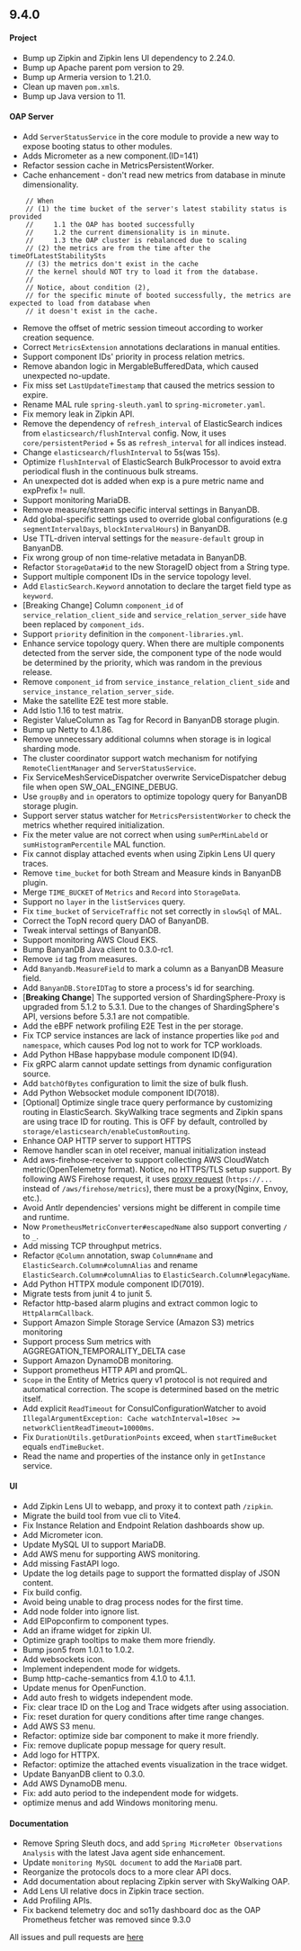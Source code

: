 ## 9.4.0

#### Project

* Bump up Zipkin and Zipkin lens UI dependency to 2.24.0.
* Bump up Apache parent pom version to 29.
* Bump up Armeria version to 1.21.0.
* Clean up maven `pom.xml`s.
* Bump up Java version to 11.

#### OAP Server

* Add `ServerStatusService` in the core module to provide a new way to expose booting status to other modules.
* Adds Micrometer as a new component.(ID=141)
* Refactor session cache in MetricsPersistentWorker.
* Cache enhancement - don't read new metrics from database in minute dimensionality.

```
    // When
    // (1) the time bucket of the server's latest stability status is provided
    //     1.1 the OAP has booted successfully
    //     1.2 the current dimensionality is in minute.
    //     1.3 the OAP cluster is rebalanced due to scaling
    // (2) the metrics are from the time after the timeOfLatestStabilitySts
    // (3) the metrics don't exist in the cache
    // the kernel should NOT try to load it from the database.
    //
    // Notice, about condition (2),
    // for the specific minute of booted successfully, the metrics are expected to load from database when
    // it doesn't exist in the cache.
```

* Remove the offset of metric session timeout according to worker creation sequence.
* Correct `MetricsExtension` annotations declarations in manual entities.
* Support component IDs' priority in process relation metrics.
* Remove abandon logic in MergableBufferedData, which caused unexpected no-update.
* Fix miss set `LastUpdateTimestamp` that caused the metrics session to expire.
* Rename MAL rule `spring-sleuth.yaml` to `spring-micrometer.yaml`.
* Fix memory leak in Zipkin API.
* Remove the dependency of `refresh_interval` of ElasticSearch indices from `elasticsearch/flushInterval` config. Now,
  it uses `core/persistentPeriod` + 5s as `refresh_interval` for all indices instead.
* Change `elasticsearch/flushInterval` to 5s(was 15s).
* Optimize `flushInterval` of ElasticSearch BulkProcessor to avoid extra periodical flush in the continuous bulk streams.
* An unexpected dot is added when exp is a pure metric name and expPrefix != null.
* Support monitoring MariaDB.
* Remove measure/stream specific interval settings in BanyanDB.
* Add global-specific settings used to override global configurations (e.g `segmentIntervalDays`, `blockIntervalHours`) in BanyanDB.
* Use TTL-driven interval settings for the `measure-default` group in BanyanDB.
* Fix wrong group of non time-relative metadata in BanyanDB.
* Refactor `StorageData#id` to the new StorageID object from a String type.
* Support multiple component IDs in the service topology level.
* Add `ElasticSearch.Keyword` annotation to declare the target field type as `keyword`.
* [Breaking Change] Column `component_id` of `service_relation_client_side` and `service_relation_server_side` have been replaced by `component_ids`.
* Support `priority` definition in the `component-libraries.yml`.
* Enhance service topology query. When there are multiple components detected from the server side,
  the component type of the node would be determined by the priority, which was random in the previous release.
* Remove `component_id` from `service_instance_relation_client_side` and `service_instance_relation_server_side`.
* Make the satellite E2E test more stable.
* Add Istio 1.16 to test matrix.
* Register ValueColumn as Tag for Record in BanyanDB storage plugin.
* Bump up Netty to 4.1.86.
* Remove unnecessary additional columns when storage is in logical sharding mode.
* The cluster coordinator support watch mechanism for notifying `RemoteClientManager` and `ServerStatusService`.
* Fix ServiceMeshServiceDispatcher overwrite ServiceDispatcher debug file when open SW_OAL_ENGINE_DEBUG.
* Use `groupBy` and `in` operators to optimize topology query for BanyanDB storage plugin.
* Support server status watcher for `MetricsPersistentWorker` to check the metrics whether required initialization.
* Fix the meter value are not correct when using `sumPerMinLabeld` or `sumHistogramPercentile` MAL function.
* Fix cannot display attached events when using Zipkin Lens UI query traces.
* Remove `time_bucket` for both Stream and Measure kinds in BanyanDB plugin.
* Merge `TIME_BUCKET` of `Metrics` and `Record` into `StorageData`.
* Support no `layer` in the `listServices` query.
* Fix `time_bucket` of `ServiceTraffic` not set correctly in `slowSql` of MAL.
* Correct the TopN record query DAO of BanyanDB.
* Tweak interval settings of BanyanDB.
* Support monitoring AWS Cloud EKS.
* Bump BanyanDB Java client to 0.3.0-rc1.
* Remove `id` tag from measures.
* Add `Banyandb.MeasureField` to mark a column as a BanyanDB Measure field.
* Add `BanyanDB.StoreIDTag` to store a process's id for searching.
* [**Breaking Change**] The supported version of ShardingSphere-Proxy is upgraded from 5.1.2 to 5.3.1. Due to the changes of ShardingSphere's API, versions before 5.3.1 are not compatible.
* Add the eBPF network profiling E2E Test in the per storage.
* Fix TCP service instances are lack of instance properties like `pod` and `namespace`, which causes Pod log not to work for TCP workloads.
* Add Python HBase happybase module component ID(94).
* Fix gRPC alarm cannot update settings from dynamic configuration source.
* Add `batchOfBytes` configuration to limit the size of bulk flush.
* Add Python Websocket module component ID(7018).
* [Optional] Optimize single trace query performance by customizing routing in ElasticSearch. SkyWalking trace segments and Zipkin spans are using trace ID for routing. This is OFF by default, controlled by `storage/elasticsearch/enableCustomRouting`.
* Enhance OAP HTTP server to support HTTPS
* Remove handler scan in otel receiver, manual initialization instead
* Add aws-firehose-receiver to support collecting AWS CloudWatch metric(OpenTelemetry format). Notice, no HTTPS/TLS setup
  support. By following AWS Firehose request, it uses [proxy request](https://en.wikipedia.org/wiki/Proxy_server#Web_proxy_servers)
  (`https://...` instead of `/aws/firehose/metrics`), there must be a proxy(Nginx, Envoy, etc.).
* Avoid Antlr dependencies' versions might be different in compile time and runtime.
* Now `PrometheusMetricConverter#escapedName` also support converting `/` to `_`.
* Add missing TCP throughput metrics.
* Refactor `@Column` annotation, swap `Column#name` and `ElasticSearch.Column#columnAlias` and rename `ElasticSearch.Column#columnAlias` to `ElasticSearch.Column#legacyName`.
* Add Python HTTPX module component ID(7019).
* Migrate tests from junit 4 to junit 5.
* Refactor http-based alarm plugins and extract common logic to `HttpAlarmCallback`.
* Support Amazon Simple Storage Service (Amazon S3) metrics monitoring
* Support process Sum metrics with AGGREGATION_TEMPORALITY_DELTA case
* Support Amazon DynamoDB monitoring.
* Support prometheus HTTP API and promQL.
* `Scope` in the Entity of Metrics query v1 protocol is not required and automatical correction. The scope is determined based on the metric itself.
* Add explicit `ReadTimeout` for ConsulConfigurationWatcher to avoid `IllegalArgumentException: Cache watchInterval=10sec >= networkClientReadTimeout=10000ms`.
* Fix `DurationUtils.getDurationPoints` exceed, when `startTimeBucket` equals `endTimeBucket`.
* Read the name and properties of the instance only in `getInstance` service.

#### UI

* Add Zipkin Lens UI to webapp, and proxy it to context path `/zipkin`.
* Migrate the build tool from vue cli to Vite4.
* Fix Instance Relation and Endpoint Relation dashboards show up.
* Add Micrometer icon.
* Update MySQL UI to support MariaDB.
* Add AWS menu for supporting AWS monitoring.
* Add missing FastAPI logo.
* Update the log details page to support the formatted display of JSON content.
* Fix build config.
* Avoid being unable to drag process nodes for the first time.
* Add node folder into ignore list.
* Add ElPopconfirm to component types.
* Add an iframe widget for zipkin UI.
* Optimize graph tooltips to make them more friendly.
* Bump json5 from 1.0.1 to 1.0.2.
* Add websockets icon.
* Implement independent mode for widgets.
* Bump http-cache-semantics from 4.1.0 to 4.1.1.
* Update menus for OpenFunction.
* Add auto fresh to widgets independent mode.
* Fix: clear trace ID on the Log and Trace widgets after using association.
* Fix: reset duration for query conditions after time range changes.
* Add AWS S3 menu.
* Refactor: optimize side bar component to make it more friendly.
* Fix: remove duplicate popup message for query result.
* Add logo for HTTPX.
* Refactor: optimize the attached events visualization in the trace widget.
* Update BanyanDB client to 0.3.0.
* Add AWS DynamoDB menu.
* Fix: add auto period to the independent mode for widgets.
* optimize menus and add Windows monitoring menu.

#### Documentation

* Remove Spring Sleuth docs, and add `Spring MicroMeter Observations Analysis` with the latest Java agent side
  enhancement.
* Update `monitoring MySQL document` to add the `MariaDB` part.
* Reorganize the protocols docs to a more clear API docs.
* Add documentation about replacing Zipkin server with SkyWalking OAP.
* Add Lens UI relative docs in Zipkin trace section.
* Add Profiling APIs.
* Fix backend telemetry doc and so11y dashboard doc as the OAP Prometheus fetcher was removed since 9.3.0

All issues and pull requests are [here](https://github.com/apache/skywalking/milestone/160?closed=1)
